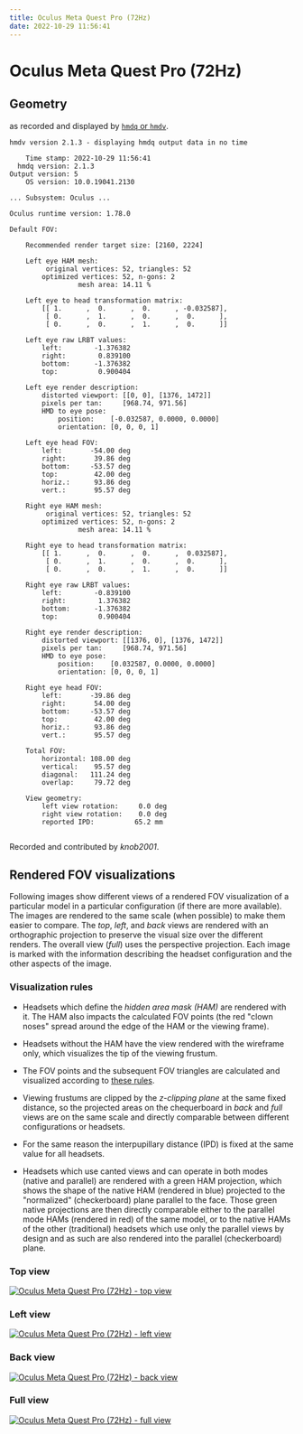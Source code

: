 ```yaml
---
title: Oculus Meta Quest Pro (72Hz)
date: 2022-10-29 11:56:41
---
```

# Oculus Meta Quest Pro (72Hz)

## Geometry

as recorded and displayed by [`hmdq` or `hmdv`](https://github.com/risa2000/hmdq).
```
hmdv version 2.1.3 - displaying hmdq output data in no time

    Time stamp: 2022-10-29 11:56:41
  hmdq version: 2.1.3
Output version: 5
    OS version: 10.0.19041.2130

... Subsystem: Oculus ...

Oculus runtime version: 1.78.0

Default FOV:

    Recommended render target size: [2160, 2224]

    Left eye HAM mesh:
         original vertices: 52, triangles: 52
        optimized vertices: 52, n-gons: 2
                 mesh area: 14.11 %

    Left eye to head transformation matrix:
        [[ 1.      ,  0.      ,  0.      , -0.032587],
         [ 0.      ,  1.      ,  0.      ,  0.      ],
         [ 0.      ,  0.      ,  1.      ,  0.      ]]

    Left eye raw LRBT values:
        left:        -1.376382
        right:        0.839100
        bottom:      -1.376382
        top:          0.900404

    Left eye render description:
        distorted viewport: [[0, 0], [1376, 1472]]
        pixels per tan:     [968.74, 971.56]
        HMD to eye pose:
            position:    [-0.032587, 0.0000, 0.0000]
            orientation: [0, 0, 0, 1]

    Left eye head FOV:
        left:       -54.00 deg
        right:       39.86 deg
        bottom:     -53.57 deg
        top:         42.00 deg
        horiz.:      93.86 deg
        vert.:       95.57 deg

    Right eye HAM mesh:
         original vertices: 52, triangles: 52
        optimized vertices: 52, n-gons: 2
                 mesh area: 14.11 %

    Right eye to head transformation matrix:
        [[ 1.      ,  0.      ,  0.      ,  0.032587],
         [ 0.      ,  1.      ,  0.      ,  0.      ],
         [ 0.      ,  0.      ,  1.      ,  0.      ]]

    Right eye raw LRBT values:
        left:        -0.839100
        right:        1.376382
        bottom:      -1.376382
        top:          0.900404

    Right eye render description:
        distorted viewport: [[1376, 0], [1376, 1472]]
        pixels per tan:     [968.74, 971.56]
        HMD to eye pose:
            position:    [0.032587, 0.0000, 0.0000]
            orientation: [0, 0, 0, 1]

    Right eye head FOV:
        left:       -39.86 deg
        right:       54.00 deg
        bottom:     -53.57 deg
        top:         42.00 deg
        horiz.:      93.86 deg
        vert.:       95.57 deg

    Total FOV:
        horizontal: 108.00 deg
        vertical:    95.57 deg
        diagonal:   111.24 deg
        overlap:     79.72 deg

    View geometry:
        left view rotation:     0.0 deg
        right view rotation:    0.0 deg
        reported IPD:          65.2 mm


```
Recorded and contributed by _knob2001_.

## Rendered FOV visualizations

Following images show different views of a rendered FOV visualization of a
particular model in a particular configuration (if there are more available).
The images are rendered to the same scale (when possible) to make them easier
to compare. The _top_, _left_, and _back_ views are rendered with an
orthographic projection to preserve the visual size over the different renders.
The overall view (_full_) uses the perspective projection. Each image is marked
with the information describing the headset configuration and the other aspects
of the image.

### Visualization rules

* Headsets which define the _hidden area mask (HAM)_ are rendered with it. The
  HAM also impacts the calculated FOV points (the red "clown noses" spread
  around the edge of the HAM or the viewing frame).

* Headsets without the HAM have the view rendered with the wireframe only, which
  visualizes the tip of the viewing frustum.

* The FOV points and the subsequent FOV triangles are calculated and visualized
  according to [these
  rules](https://risa2000.github.io/vrdocs/docs/hmd_fov_calculation).

* Viewing frustums are clipped by the _z-clipping plane_ at the same fixed
  distance, so the projected areas on the chequerboard in _back_ and _full_
  views are on the same scale and directly comparable between different
  configurations or headsets.

* For the same reason the interpupillary distance (IPD) is fixed at the same
  value for all headsets.

* Headsets which use canted views and can operate in both modes (native and
  parallel) are rendered with a green HAM projection, which shows the shape of
  the native HAM (rendered in blue) projected to the "normalized"
  (checkerboard) plane parallel to the face. Those green native projections are
  then directly comparable either to the parallel mode HAMs (rendered in red)
  of the same model, or to the native HAMs of the other (traditional) headsets
  which use only the parallel views by design and as such are also rendered
  into the parallel (checkerboard) plane.

### Top view
[![Oculus Meta Quest Pro (72Hz) - top view](../images/MetaQuestPro_Native_R72_top.dmx.png)](../images/MetaQuestPro_Native_R72_top.dmx.png)

### Left view
[![Oculus Meta Quest Pro (72Hz) - left view](../images/MetaQuestPro_Native_R72_left.dmx.png)](../images/MetaQuestPro_Native_R72_left.dmx.png)

### Back view
[![Oculus Meta Quest Pro (72Hz) - back view](../images/MetaQuestPro_Native_R72_back.dmx.png)](../images/MetaQuestPro_Native_R72_back.dmx.png)

### Full view
[![Oculus Meta Quest Pro (72Hz) - full view](../images/MetaQuestPro_Native_R72_over.dmx.png)](../images/MetaQuestPro_Native_R72_over.dmx.png)

